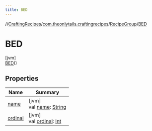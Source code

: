 ```yaml
---
title: BED
---
```

//[CraftingRecipes](../../../../index.html)/[com.theonlytails.craftingrecipes](../../index.html)/[RecipeGroup](../index.html)/[BED](index.html)



# BED



[jvm]\
[BED](index.html)()



## Properties


| Name | Summary |
|---|---|
| [name](name.html) | [jvm]<br>val [name](name.html): [String](https://kotlinlang.org/api/latest/jvm/stdlib/kotlin/-string/index.html) |
| [ordinal](ordinal.html) | [jvm]<br>val [ordinal](ordinal.html): [Int](https://kotlinlang.org/api/latest/jvm/stdlib/kotlin/-int/index.html) |

